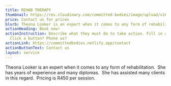 ```yaml
---
title: REHAB THERAPY
thumbnail: https://res.cloudinary.com/committed-bodies/image/upload/v1642661933/services/rehab-therapy-gym-benoni-scaled.png
price: Contact us for prices
blurb: Theona Looker is an expert when it comes to any form of rehabilitation.
actionHeading: Book now!
actionInstruction: Describe what they must do to take action. Fill in a form?
  Click a button? Phone us?
actionLink: https://committedbodies.netlify.app/contact
actionButtonText: Contact us
layout: service
---
```

Theona Looker is an expert when it comes to any form of rehabilitation.  She has years of experience and many diplomas.  She has assisted many clients in this regard.  Pricing is R450 per session.
